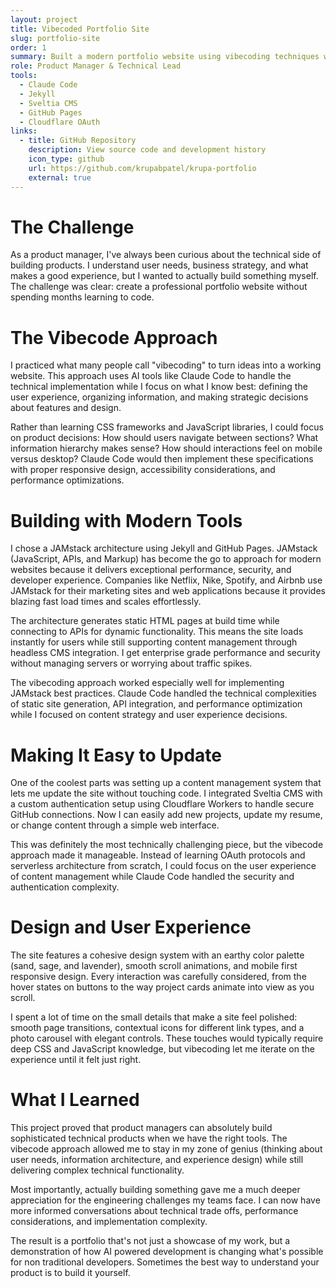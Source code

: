 ```yaml
---
layout: project
title: Vibecoded Portfolio Site
slug: portfolio-site
order: 1
summary: Built a modern portfolio website using vibecoding techniques with AI-powered development tools and headless CMS integration
role: Product Manager & Technical Lead
tools:
  - Claude Code
  - Jekyll
  - Sveltia CMS
  - GitHub Pages
  - Cloudflare OAuth
links:
  - title: GitHub Repository
    description: View source code and development history
    icon_type: github
    url: https://github.com/krupabpatel/krupa-portfolio
    external: true
---
```

# The Challenge

As a product manager, I've always been curious about the technical side of building products. I understand user needs, business strategy, and what makes a good experience, but I wanted to actually build something myself. The challenge was clear: create a professional portfolio website without spending months learning to code.

# The Vibecode Approach

I practiced what many people call "vibecoding" to turn ideas into a working website. This approach uses AI tools like Claude Code to handle the technical implementation while I focus on what I know best: defining the user experience, organizing information, and making strategic decisions about features and design.

Rather than learning CSS frameworks and JavaScript libraries, I could focus on product decisions: How should users navigate between sections? What information hierarchy makes sense? How should interactions feel on mobile versus desktop? Claude Code would then implement these specifications with proper responsive design, accessibility considerations, and performance optimizations.

# Building with Modern Tools

I chose a JAMstack architecture using Jekyll and GitHub Pages. JAMstack (JavaScript, APIs, and Markup) has become the go to approach for modern websites because it delivers exceptional performance, security, and developer experience. Companies like Netflix, Nike, Spotify, and Airbnb use JAMstack for their marketing sites and web applications because it provides blazing fast load times and scales effortlessly.

The architecture generates static HTML pages at build time while connecting to APIs for dynamic functionality. This means the site loads instantly for users while still supporting content management through headless CMS integration. I get enterprise grade performance and security without managing servers or worrying about traffic spikes.

The vibecoding approach worked especially well for implementing JAMstack best practices. Claude Code handled the technical complexities of static site generation, API integration, and performance optimization while I focused on content strategy and user experience decisions.

# Making It Easy to Update

One of the coolest parts was setting up a content management system that lets me update the site without touching code. I integrated Sveltia CMS with a custom authentication setup using Cloudflare Workers to handle secure GitHub connections. Now I can easily add new projects, update my resume, or change content through a simple web interface.

This was definitely the most technically challenging piece, but the vibecode approach made it manageable. Instead of learning OAuth protocols and serverless architecture from scratch, I could focus on the user experience of content management while Claude Code handled the security and authentication complexity.

# Design and User Experience

The site features a cohesive design system with an earthy color palette (sand, sage, and lavender), smooth scroll animations, and mobile first responsive design. Every interaction was carefully considered, from the hover states on buttons to the way project cards animate into view as you scroll.

I spent a lot of time on the small details that make a site feel polished: smooth page transitions, contextual icons for different link types, and a photo carousel with elegant controls. These touches would typically require deep CSS and JavaScript knowledge, but vibecoding let me iterate on the experience until it felt just right.

# What I Learned

This project proved that product managers can absolutely build sophisticated technical products when we have the right tools. The vibecode approach allowed me to stay in my zone of genius (thinking about user needs, information architecture, and experience design) while still delivering complex technical functionality.

Most importantly, actually building something gave me a much deeper appreciation for the engineering challenges my teams face. I can now have more informed conversations about technical trade offs, performance considerations, and implementation complexity.

The result is a portfolio that's not just a showcase of my work, but a demonstration of how AI powered development is changing what's possible for non traditional developers. Sometimes the best way to understand your product is to build it yourself.
